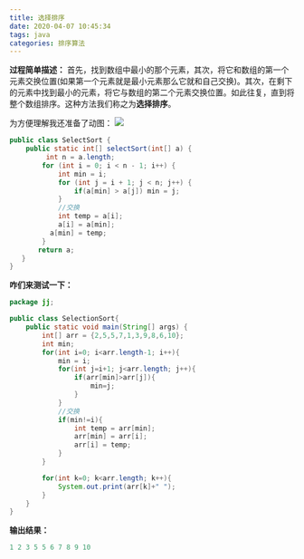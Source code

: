 ```yaml
---
title: 选择排序
date: 2020-04-07 10:45:34
tags: java
categories: 排序算法
---
```

**过程简单描述：**
首先，找到数组中最小的那个元素，其次，将它和数组的第一个元素交换位置(如果第一个元素就是最小元素那么它就和自己交换)。其次，在剩下的元素中找到最小的元素，将它与数组的第二个元素交换位置。如此往复，直到将整个数组排序。这种方法我们称之为**选择排序**。

为方便理解我还准备了动图：
![](https://s1.ax1x.com/2020/04/07/GcmRoV.gif)
```java
public class SelectSort {
    public static int[] selectSort(int[] a) {
         int n = a.length;
        for (int i = 0; i < n - 1; i++) {
            int min = i;
            for (int j = i + 1; j < n; j++) {
                if(a[min] > a[j]) min = j;
            }
            //交换
            int temp = a[i];
            a[i] = a[min];
          a[min] = temp;
        }
       return a;
   }
}
```
**咋们来测试一下：**
```java
package jj;

public class SelectionSort{
    public static void main(String[] args) {
        int[] arr = {2,5,5,7,1,3,9,8,6,10};
        int min;
        for(int i=0; i<arr.length-1; i++){
            min = i;
            for(int j=i+1; j<arr.length; j++){
                if(arr[min]>arr[j]){
                    min=j;
                }
            }
            //交换
            if(min!=i){
                int temp = arr[min];
                arr[min] = arr[i];
                arr[i] = temp;
            }
        }

        for(int k=0; k<arr.length; k++){
            System.out.print(arr[k]+" ");
        }
    }
}

```
**输出结果：**
```java
1 2 3 5 5 6 7 8 9 10 
```

